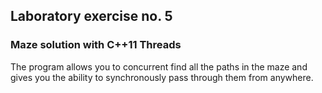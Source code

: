 ## Laboratory exercise no. 5 ##
### Maze solution with C++11 Threads ###

The program allows you to concurrent find all the paths in the maze and gives you the ability to synchronously pass through them from anywhere.
